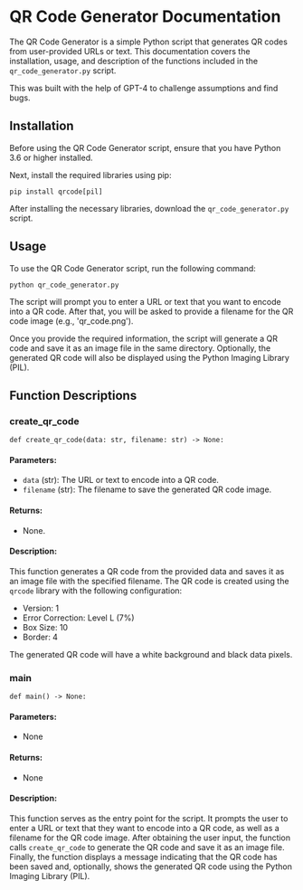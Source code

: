 # QR Code Generator Documentation

The QR Code Generator is a simple Python script that generates QR codes from user-provided URLs or text. 
This documentation covers the installation, usage, and description of the functions included in the `qr_code_generator.py` script.

This was built with the help of GPT-4 to challenge assumptions and find bugs.

## Installation
Before using the QR Code Generator script, ensure that you have Python 3.6 or higher installed.

Next, install the required libraries using pip:

`pip install qrcode[pil]`

After installing the necessary libraries, download the `qr_code_generator.py` script.

## Usage

To use the QR Code Generator script, run the following command:

`python qr_code_generator.py`

The script will prompt you to enter a URL or text that you want to encode into a QR code. 
After that, you will be asked to provide a filename for the QR code image (e.g., 'qr_code.png').

Once you provide the required information, the script will generate a QR code and save it as an image file in the same directory. 
Optionally, the generated QR code will also be displayed using the Python Imaging Library (PIL).

## Function Descriptions

### create_qr_code

`def create_qr_code(data: str, filename: str) -> None:`

#### Parameters:

- `data` (str): The URL or text to encode into a QR code.
- `filename` (str): The filename to save the generated QR code image.

#### Returns:

- None.

#### Description:

This function generates a QR code from the provided data and saves it as an image file with the specified filename. 
The QR code is created using the `qrcode` library with the following configuration:

- Version: 1
- Error Correction: Level L (7%)
- Box Size: 10
- Border: 4

The generated QR code will have a white background and black data pixels.

### main

`def main() -> None:`

#### Parameters:

- None

#### Returns:

- None

#### Description:

This function serves as the entry point for the script. 
It prompts the user to enter a URL or text that they want to encode into a QR code, as well as a filename for the QR code image. 
After obtaining the user input, the function calls `create_qr_code` to generate the QR code and save it as an image file. 
Finally, the function displays a message indicating that the QR code has been saved and, optionally, 
shows the generated QR code using the Python Imaging Library (PIL).

